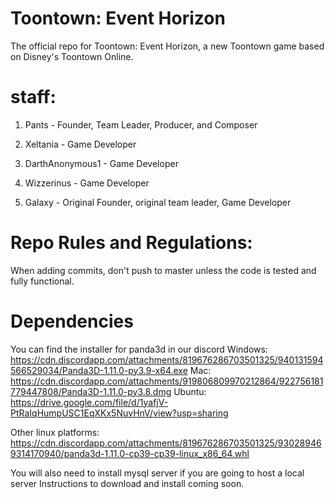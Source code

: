 # Toontown: Event Horizon
The official repo for Toontown: Event Horizon, a new Toontown game based on Disney's Toontown Online.

# staff:
 
 1. Pants -  Founder,  Team Leader, Producer, and Composer
 2. Xeltania - Game Developer

 3.  DarthAnonymous1 - Game Developer 
 4.  Wizzerinus - Game Developer
 5.  Galaxy - Original Founder, original team leader, Game Developer
# Repo Rules and Regulations:

When adding commits, don't push to master unless the code is tested and fully functional.

# Dependencies
You can find the installer for panda3d in our discord
Windows: https://cdn.discordapp.com/attachments/819676286703501325/940131594566529034/Panda3D-1.11.0-py3.9-x64.exe
Mac: https://cdn.discordapp.com/attachments/919806809970212864/922756181779447808/Panda3D-1.11.0-py3.8.dmg
Ubuntu: https://drive.google.com/file/d/1yafjV-PtRaIqHumpUSC1EqXKx5NuvHnV/view?usp=sharing

Other linux platforms: https://cdn.discordapp.com/attachments/819676286703501325/930289469314170940/panda3d-1.11.0-cp39-cp39-linux_x86_64.whl


You will also need to install mysql server if you are going to host a local server
Instructions to download and install coming soon.
